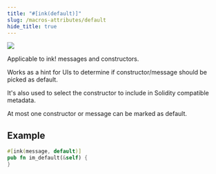 ```yaml
---
title: "#[ink(default)]"
slug: /macros-attributes/default
hide_title: true
---
```


<img src="/img/title/text/default.svg" className="titlePic" />

Applicable to ink! messages and constructors.

Works as a hint for UIs to determine if constructor/message should be picked as default.

It's also used to select the constructor to include in Solidity compatible metadata.

At most one constructor or message can be marked as default.

## Example

```rust
#[ink(message, default)]
pub fn im_default(&self) {    
}
```